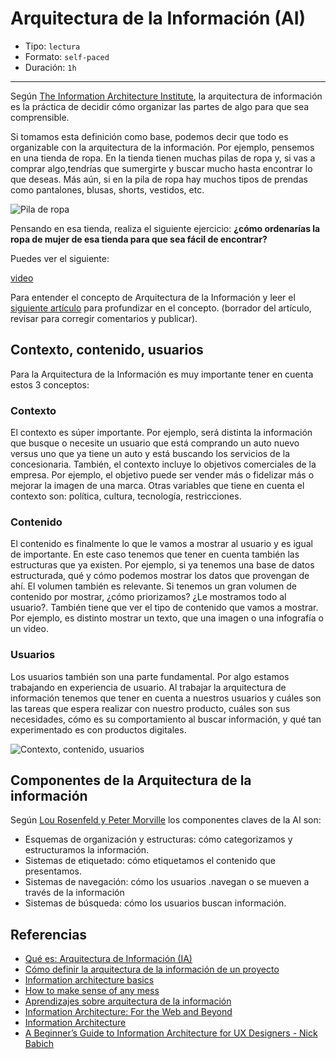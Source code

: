 # Arquitectura de la Información (AI)

- Tipo: `lectura`
- Formato: `self-paced`
- Duración: `1h`

***

Según [The Information Architecture Institute](https://www.iainstitute.org), la
arquitectura de información es la práctica de decidir cómo organizar las partes
de algo para que sea comprensible.

Si tomamos esta definición como base, podemos decir que todo es organizable con
la arquitectura de la información. Por ejemplo, pensemos en una tienda de ropa.
En la tienda tienen muchas pilas de ropa y, si vas a comprar algo,tendrías que
sumergirte y buscar mucho hasta encontrar lo que deseas. Más aún, si en la pila
de ropa hay muchos tipos de prendas como pantalones, blusas, shorts, vestidos,
etc.

![Pila de ropa](https://lh3.googleusercontent.com/PCPqvsj2QkC0PZAOw6KdYSzj7QN_Wm-GpkWfUTRjkwCscmHfG1NnJTiycXc3yu7bB7bID2R8HdHVcCWurvdfx19IIBrDh8Iek481U4WpyGFp3YAmLm7NCYcZTqsuYlpmEDIIzJM-QT8)

Pensando en esa tienda, realiza el siguiente ejercicio: __¿cómo ordenarías la
ropa de mujer de esa tienda para que sea fácil de encontrar?__

Puedes ver el siguiente:

[video](https://youtu.be/TbEfjaE94sU)

Para entender el concepto de Arquitectura de la Información y leer el [siguiente artículo](https://theblog.adobe.com/a-beginners-guide-to-information-architecture-for-ux-designers/)
para profundizar en el concepto. (borrador del artículo, revisar para
corregir comentarios y publicar).

## Contexto, contenido, usuarios

Para la Arquitectura de la Información es muy importante tener en cuenta estos 3
conceptos:

### Contexto

El contexto es súper importante. Por ejemplo, será distinta la información que
busque o necesite un usuario que está comprando un auto nuevo versus uno que ya
tiene un auto y está buscando los servicios de la concesionaria. También, el
contexto incluye lo objetivos comerciales de la empresa. Por ejemplo, el
objetivo puede ser vender más o fidelizar más o mejorar la imagen de una marca.
Otras variables que tiene en cuenta el contexto son: política, cultura,
tecnología, restricciones.

### Contenido

El contenido es finalmente lo que le vamos a mostrar al usuario y es igual de
importante. En este caso tenemos que tener en cuenta también las estructuras que
ya existen. Por ejemplo, si ya tenemos una base de datos estructurada, qué y
cómo podemos mostrar los datos que provengan de ahí. El volumen también es
relevante. Si tenemos un gran volumen de contenido por mostrar, ¿cómo
priorizamos? ¿Le mostramos todo al usuario?. También tiene que ver el tipo de
contenido que vamos a mostrar. Por ejemplo, es distinto mostrar un texto, que
una imagen o una infografía o un video.

### Usuarios

Los usuarios también son una parte fundamental. Por algo estamos trabajando en
experiencia de usuario. Al trabajar la arquitectura de información tenemos que
tener en cuenta a nuestros usuarios y cuáles son las tareas que espera realizar
con nuestro producto, cuáles son sus necesidades, cómo es su comportamiento al
buscar información, y qué tan experimentado es con productos digitales.

![Contexto, contenido, usuarios](https://theblogimages.adobe.com/wp-content/uploads/2017/11/image21-a-beginners-guide-e1510846719140.png)

## Componentes de la Arquitectura de la información

Según [Lou Rosenfeld y Peter Morville](https://www.amazon.com/Information-Architecture-World-Wide-Web/dp/0596527349/ref=asap_bc?ie=UTF8) los componentes claves de la AI son:

* Esquemas de organización y estructuras: cómo categorizamos y estructuramos la información.
* Sistemas de etiquetado: cómo etiquetamos el contenido que presentamos.
* Sistemas de navegación: cómo los usuarios .navegan o se mueven a través de la información
* Sistemas de búsqueda: cómo los usuarios buscan información.

## Referencias

* [Qué es: Arquitectura de Información (IA)](https://blog.acantu.com/que-es-arquitectura-informacion/)
* [Cómo definir la arquitectura de la información de un proyecto](https://www.hiberus.com/crecemos-contigo/como-definir-la-arquitectura-de-la-informacion-de-un-proyecto/)
* [Information architecture basics](https://www.usability.gov/what-and-why/information-architecture.html)
* [How to make sense of any mess](https://vimeo.com/168194951)
* [Aprendizajes sobre arquitectura de la información](http://www.icrossing.com/la/ideas/aprendizajes-del-isa-2015-sobre-arquitectura-de-la-informaci%C3%B3n)
* [Information Architecture: For the Web and Beyond](https://www.amazon.com/Information-Architecture-Beyond-Louis-Rosenfeld/dp/1491911689/ref=sr_1_1?ie=UTF8&qid=1519138195&sr=8-1&keywords=information+architecture&dpID=51gpnrSXHHL&preST=_SY291_BO1,204,203,200_QL40_&dpSrc=srch)
* [Information Architecture](https://www.pluralsight.com/courses/information-architecture-introduction-2548)
* [A Beginner’s Guide to Information Architecture for UX Designers - Nick Babich](https://theblog.adobe.com/a-beginners-guide-to-information-architecture-for-ux-designers/)
